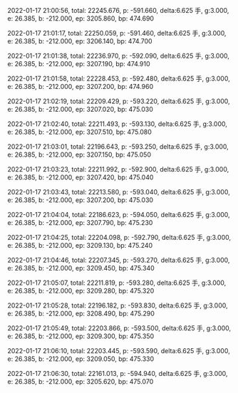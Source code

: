 2022-01-17 21:00:56, total: 22245.676, p: -591.660, delta:6.625 手, g:3.000, e: 26.385, b: -212.000, ep: 3205.860, bp: 474.690

2022-01-17 21:01:17, total: 22250.059, p: -591.460, delta:6.625 手, g:3.000, e: 26.385, b: -212.000, ep: 3206.140, bp: 474.700

2022-01-17 21:01:38, total: 22236.970, p: -592.090, delta:6.625 手, g:3.000, e: 26.385, b: -212.000, ep: 3207.190, bp: 474.910

2022-01-17 21:01:58, total: 22228.453, p: -592.480, delta:6.625 手, g:3.000, e: 26.385, b: -212.000, ep: 3207.200, bp: 474.960

2022-01-17 21:02:19, total: 22209.429, p: -593.220, delta:6.625 手, g:3.000, e: 26.385, b: -212.000, ep: 3207.020, bp: 475.030

2022-01-17 21:02:40, total: 22211.493, p: -593.130, delta:6.625 手, g:3.000, e: 26.385, b: -212.000, ep: 3207.510, bp: 475.080

2022-01-17 21:03:01, total: 22196.643, p: -593.250, delta:6.625 手, g:3.000, e: 26.385, b: -212.000, ep: 3207.150, bp: 475.050

2022-01-17 21:03:23, total: 22211.992, p: -592.900, delta:6.625 手, g:3.000, e: 26.385, b: -212.000, ep: 3207.420, bp: 475.040

2022-01-17 21:03:43, total: 22213.580, p: -593.040, delta:6.625 手, g:3.000, e: 26.385, b: -212.000, ep: 3207.200, bp: 475.030

2022-01-17 21:04:04, total: 22186.623, p: -594.050, delta:6.625 手, g:3.000, e: 26.385, b: -212.000, ep: 3207.790, bp: 475.230

2022-01-17 21:04:25, total: 22204.098, p: -592.790, delta:6.625 手, g:3.000, e: 26.385, b: -212.000, ep: 3209.130, bp: 475.240

2022-01-17 21:04:46, total: 22207.345, p: -593.270, delta:6.625 手, g:3.000, e: 26.385, b: -212.000, ep: 3209.450, bp: 475.340

2022-01-17 21:05:07, total: 22211.819, p: -593.280, delta:6.625 手, g:3.000, e: 26.385, b: -212.000, ep: 3209.280, bp: 475.320

2022-01-17 21:05:28, total: 22196.182, p: -593.830, delta:6.625 手, g:3.000, e: 26.385, b: -212.000, ep: 3208.490, bp: 475.290

2022-01-17 21:05:49, total: 22203.866, p: -593.500, delta:6.625 手, g:3.000, e: 26.385, b: -212.000, ep: 3209.300, bp: 475.350

2022-01-17 21:06:10, total: 22203.445, p: -593.590, delta:6.625 手, g:3.000, e: 26.385, b: -212.000, ep: 3209.050, bp: 475.330

2022-01-17 21:06:30, total: 22161.013, p: -594.940, delta:6.625 手, g:3.000, e: 26.385, b: -212.000, ep: 3205.620, bp: 475.070